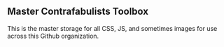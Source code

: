 ## Master Contrafabulists Toolbox

This is the master storage for all CSS, JS, and sometimes images for use across this Github organization.

